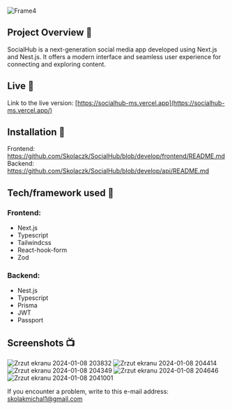 ![Frame4](https://github.com/Skolaczk/SocialHub/assets/76774237/d0d66aca-400f-45cf-8812-d2188d8dac9f)

## Project Overview 🎉
SocialHub is a next-generation social media app developed using Next.js and Nest.js. It offers a modern interface and seamless user experience for connecting and exploring content.

## Live 📍

Link to the live version: [https://socialhub-ms.vercel.app](https://socialhub-ms.vercel.app/)

## Installation 💾
Frontend: https://github.com/Skolaczk/SocialHub/blob/develop/frontend/README.md <br />
Backend: https://github.com/Skolaczk/SocialHub/blob/develop/api/README.md

## Tech/framework used 🔧
### Frontend:
- Next.js
- Typescript
- Tailwindcss
- React-hook-form
- Zod

### Backend:
- Nest.js
- Typescript
- Prisma
- JWT
- Passport

## Screenshots 📺
![Zrzut ekranu 2024-01-08 203832](https://github.com/Skolaczk/SocialHub/assets/76774237/ba2238e5-2267-4549-b042-f0a28700144d)
![Zrzut ekranu 2024-01-08 204414](https://github.com/Skolaczk/SocialHub/assets/76774237/c2868af6-da9d-46ad-9333-36c5b641208c)
![Zrzut ekranu 2024-01-08 204349](https://github.com/Skolaczk/SocialHub/assets/76774237/93dd5461-4d63-4b67-b3b4-a2bc2cac8786)
![Zrzut ekranu 2024-01-08 204646](https://github.com/Skolaczk/SocialHub/assets/76774237/37af1702-6a2e-4f6c-82c8-22be3d893856)
![Zrzut ekranu 2024-01-08 2041001](https://github.com/Skolaczk/SocialHub/assets/76774237/bae0b80e-4ecf-4155-b275-11a78c049e50)


If you encounter a problem, write to this e-mail address: [skolakmichal1@gmail.com](mailto:skolakmichal1@gmail.com)
